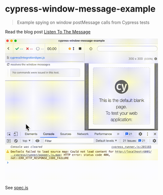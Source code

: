 # cypress-window-message-example

> Example spying on window postMessage calls from Cypress tests

Read the blog post [Listen To The Message](https://glebbahmutov.com/blog/listen-to-the-message/)

![Spec image](./images/calls-stub.gif)

See [spec.js](./cypress/integration/spec.js)
